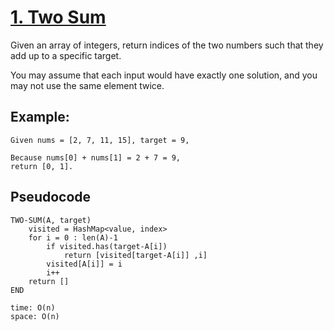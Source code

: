 # [1. Two Sum](https://leetcode.com/problems/two-sum/)

Given an array of integers, return indices of the two numbers such that they add up to a specific target.

You may assume that each input would have exactly one solution, and you may not use the same element twice.

## Example:

```
Given nums = [2, 7, 11, 15], target = 9,

Because nums[0] + nums[1] = 2 + 7 = 9,
return [0, 1].
```

## Pseudocode

```
TWO-SUM(A, target)
    visited = HashMap<value, index>
    for i = 0 : len(A)-1
        if visited.has(target-A[i])
            return [visited[target-A[i]] ,i]
        visited[A[i]] = i
        i++
    return []
END

time: O(n)
space: O(n)
```
